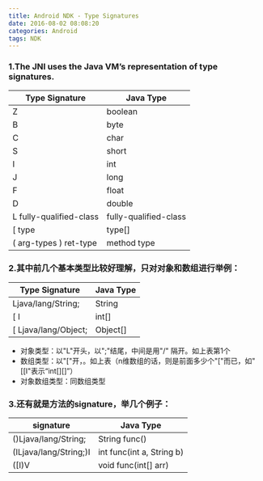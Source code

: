 ```yaml
---
title: Android NDK - Type Signatures
date: 2016-08-02 08:08:20
categories: Android
tags: NDK
---
```

### 1.The JNI uses the Java VM’s representation of type signatures.

| Type Signature     | Java Type     |
| ----- | ------ |
| Z | boolean |
| B | byte |
| C | char |
| S | short | 
| I | int |
| J | long |
| F | float |
| D | double |
| L fully-qualified-class | fully-qualified-class |
| [ type | type[] |
| ( arg-types ) ret-type | method type |

### 2.其中前几个基本类型比较好理解，只对对象和数组进行举例：

| Type Signature   | Java Type   |
| ------ | ------ |
| Ljava/lang/String; | String |
| [ I | int[] |
| [ Ljava/lang/Object; | Object[] |

 * 对象类型：以"L"开头，以";"结尾，中间是用"/" 隔开。如上表第1个
 * 数组类型：以"["开，。如上表（n维数组的话，则是前面多少个"["而已，如"[[I"表示“int[][]”）
 * 对象数组类型：同数组类型
 
 
### 3.还有就是方法的signature，举几个例子：
 
 | signature  | Java Type   |
 | ------ | ------ |
 | ()Ljava/lang/String; | String func() |
 | (ILjava/lang/String;)I | int func(int a, String b) |
 | ([I)V | void func(int[] arr) |